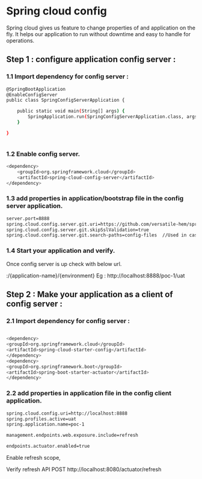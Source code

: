 # Spring cloud config  

Spring cloud gives us feature to change properties of and application on the fly. It helps our application to run without downtime and easy to handle for operations.



## Step 1 : configure application config server : 

### 1.1 Import dependency for config server :

```bash
@SpringBootApplication
@EnableConfigServer
public class SpringConfigServerApplication {

	public static void main(String[] args) {
		SpringApplication.run(SpringConfigServerApplication.class, args);
	}

}



```


### 1.2 Enable config server.
```bash
<dependency>
	<groupId>org.springframework.cloud</groupId>
	<artifactId>spring-cloud-config-server</artifactId>
</dependency>


```


### 1.3 add properties in application/bootstrap file in the config server application.
```bash
server.port=8888
spring.cloud.config.server.git.uri=https://github.com/versatile-hem/spring-concepts-poc/
spring.cloud.config.server.git.skipSslValidation=true
spring.cloud.config.server.git.search-paths=config-files  //Used in case you file is kept under some directory in git repo.
```

### 1.4 Start your application and verify.
Once config server is up check with below url.

<host>:<port>/{application-name}/{environment}
Eg :  http://localhost:8888/poc-1/uat



## Step 2 : Make your application as a client of config server : 

### 2.1 Import dependency for config server :

```bash

<dependency>
<groupId>org.springframework.cloud</groupId>
<artifactId>spring-cloud-starter-config</artifactId>
</dependency>
<dependency>
<groupId>org.springframework.boot</groupId>
<artifactId>spring-boot-starter-actuator</artifactId>
</dependency>

```

### 2.2 add properties in application file in the config client application.

```bash
spring.cloud.config.uri=http://localhost:8888
spring.profiles.active=uat
spring.application.name=poc-1

management.endpoints.web.exposure.include=refresh

endpoints.actuator.enabled=true
```

Enable refresh scope, 



Verify refresh API 
POST http://localhost:8080/actuator/refresh

